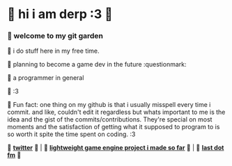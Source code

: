 # 🌻 hi i am derp :3 🌻

### 🌻 welcome to my git garden
🌻 i do stuff here in my free time.

🌻 planning to become a game dev in the future :questionmark:

🌻 a programmer in general

🌻 :3

🌻 Fun fact: one thing on my github is that i usually misspell every time i commit. and like, couldn't edit it regardless but whats important to me is the idea and the gist of the commits/contributions. They're special on most moments and the satisfaction of getting what it supposed to program to is so worth it spite the time spent on coding. :3 

🌻 [**twitter**](https://x.com/iid3rp) 🌻 | 🌻
[**lightweight game engine project i made so far**](https://github.com/iid3rp/framework) 🌻 | 🌻
[**last dot fm**](https://last.fm/user/iid3rp) 🌻 

<!--
**How do you edit stuff here?**
-->
